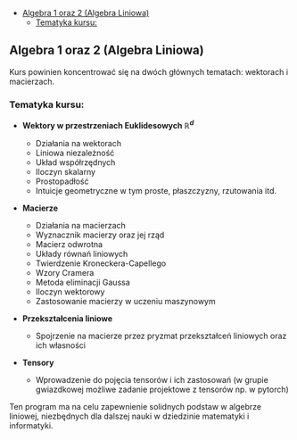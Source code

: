 - [Algebra 1 oraz 2 (Algebra Liniowa)](#algebra-1-oraz-2-algebra-liniowa)
  - [Tematyka kursu:](#tematyka-kursu)

## Algebra 1 oraz 2 (Algebra Liniowa)

Kurs powinien koncentrować się na dwóch głównych tematach: wektorach i macierzach.

### Tematyka kursu:

- **Wektory w przestrzeniach Euklidesowych $` \mathbb{R}^d `$**

  - Działania na wektorach
  - Liniowa niezależność
  - Układ współrzędnych
  - Iloczyn skalarny 
  - Prostopadłość
  - Intuicje geometryczne w tym proste, płaszczyzny, rzutowania itd.

- **Macierze**
  - Działania na macierzach
  - Wyznacznik macierzy oraz jej rząd
  - Macierz odwrotna
  - Układy równań liniowych
  - Twierdzenie Kroneckera-Capellego
  - Wzory Cramera
  - Metoda eliminacji Gaussa
  - Iloczyn wektorowy
  - Zastosowanie macierzy w uczeniu maszynowym 
  

- **Przekształcenia liniowe**
  - Spojrzenie na macierze przez pryzmat przekształceń liniowych oraz ich własności

- **Tensory**
  - Wprowadzenie do pojęcia tensorów i ich zastosowań (w grupie gwiazdkowej możliwe zadanie projektowe z tensorów np. w pytorch)

Ten program ma na celu zapewnienie solidnych podstaw w algebrze liniowej, niezbędnych dla dalszej nauki w dziedzinie matematyki i informatyki.
